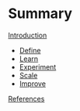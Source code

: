 # Summary

[Introduction](./intro.md)
<!-- [Acknowledgements]() -->

<!-- # Heading -->
- [Define]()
- [Learn]()
- [Experiment]()
- [Scale]()
- [Improve]()

[References](./refs.md)
